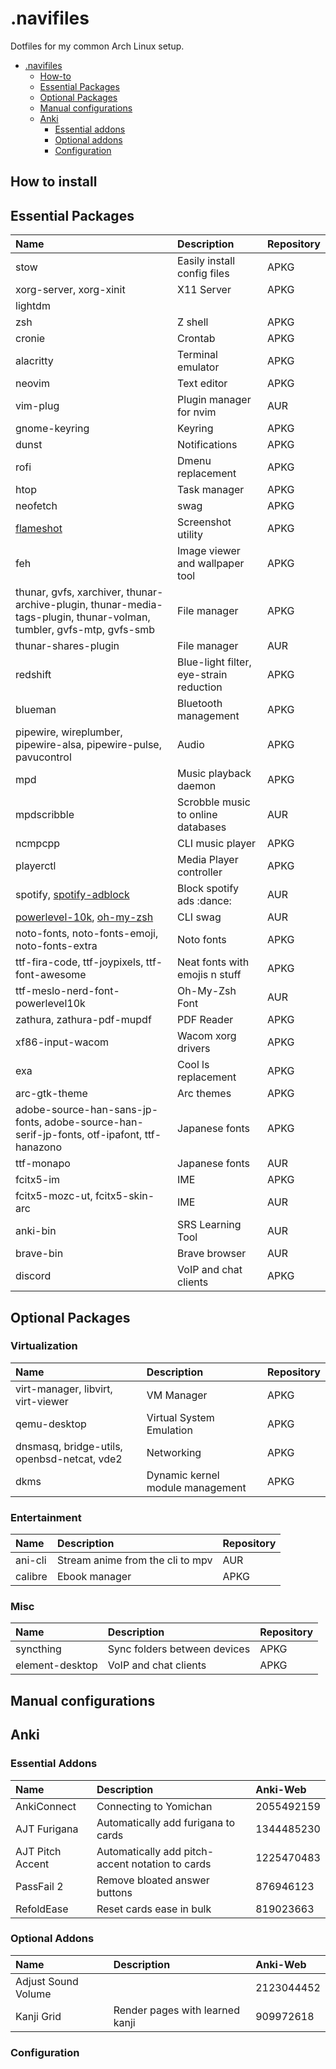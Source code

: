 # .navifiles
Dotfiles for my common Arch Linux setup.

- [.navifiles](#.navifiles)
  - [How-to](#how-to-install)
  - [Essential Packages](#essential-packages)
  - [Optional Packages](#optional-packages)
  - [Manual configurations](#manual-configurations)
  - [Anki](#anki)
    - [Essential addons](#essential-addons)
    - [Optional addons](#optional-addons)
    - [Configuration](#configuration)

## How to install

## Essential Packages
| Name			 | Description			  | Repository	  |
| :--------------------- | :----------------------------- | :-------------|
| stow | Easily install config files | APKG |
| xorg-server, xorg-xinit | X11 Server | APKG |
| lightdm
| zsh | Z shell | APKG |
| cronie | Crontab | APKG |
| alacritty | Terminal emulator | APKG |
| neovim | Text editor | APKG |
| vim-plug | Plugin manager for nvim | AUR |
| gnome-keyring | Keyring | APKG |
| dunst | Notifications | APKG |
| rofi | Dmenu replacement | APKG |
| htop | Task manager | APKG |
| neofetch | swag | APKG |
| [flameshot](https://github.com/flameshot-org/flameshot) | Screenshot utility | APKG | 
| feh | Image viewer and wallpaper tool | APKG |
| thunar, gvfs, xarchiver, thunar-archive-plugin, thunar-media-tags-plugin, thunar-volman, tumbler, gvfs-mtp, gvfs-smb | File manager | APKG |
| thunar-shares-plugin | File manager | AUR |
| redshift | Blue-light filter, eye-strain reduction | APKG |
| blueman | Bluetooth management | APKG |
| pipewire, wireplumber, pipewire-alsa, pipewire-pulse, pavucontrol | Audio | APKG |
| mpd	| Music playback daemon | APKG |
| mpdscribble | Scrobble music to online databases | AUR |
| ncmpcpp | CLI music player | APKG |
| playerctl | Media Player controller | APKG |
| spotify, [spotify-adblock](https://github.com/abba23/spotify-adblock-linux)| Block spotify ads :dance:| AUR |
| [powerlevel-10k](https://github.com/romkatv/powerlevel10k), [oh-my-zsh](https://github.com/ohmyzsh/ohmyzsh/) | CLI swag | AUR |
| noto-fonts, noto-fonts-emoji, noto-fonts-extra | Noto fonts | APKG |
| ttf-fira-code, ttf-joypixels, ttf-font-awesome | Neat fonts with emojis n stuff | APKG |
| ttf-meslo-nerd-font-powerlevel10k | Oh-My-Zsh Font | AUR |
| zathura, zathura-pdf-mupdf | PDF Reader | APKG |
| xf86-input-wacom | Wacom xorg drivers | APKG |
| exa | Cool ls replacement | APKG |
| arc-gtk-theme | Arc themes | APKG |
| adobe-source-han-sans-jp-fonts, adobe-source-han-serif-jp-fonts, otf-ipafont, ttf-hanazono | Japanese fonts | APKG |
| ttf-monapo | Japanese fonts | AUR |
| fcitx5-im | IME | APKG |
| fcitx5-mozc-ut, fcitx5-skin-arc | IME | AUR |
| anki-bin | SRS Learning Tool | AUR |
| brave-bin | Brave browser | AUR |
| discord | VoIP and chat clients | APKG |

## Optional Packages

### Virtualization
| Name			| Description		| Repository	|
| :---------------------| :---------------------| :-------------|
| virt-manager, libvirt, virt-viewer | VM Manager | APKG	|
| qemu-desktop		| Virtual System Emulation | APKG |
| dnsmasq, bridge-utils, openbsd-netcat, vde2	  | Networking | APKG |
| dkms			| Dynamic kernel module management | APKG |

### Entertainment
| Name			| Description		| Repository	|
| :---------------------| :---------------------| :-------------|
| ani-cli | Stream anime from the cli to mpv | AUR |
| calibre | Ebook manager | APKG | 

### Misc
| Name			| Description		| Repository	|
| :---------------------| :---------------------| :-------------|
| syncthing	| Sync folders between devices | APKG |
| element-desktop | VoIP and chat clients | APKG |

[comment]: # (TODO: add weeb packages and other stuff, add links to rest of packages)

## Manual configurations

## Anki

### Essential Addons

| Name 		| Description | Anki-Web	|
| :-------------| :-----------| :-------------|
| AnkiConnect 	| Connecting to Yomichan | 2055492159 |
| AJT Furigana 	| Automatically add furigana to cards | 1344485230 |
| AJT Pitch Accent | Automatically add pitch-accent notation to cards | 1225470483 |
| PassFail 2	| Remove bloated answer buttons | 876946123 |
| RefoldEase 	| Reset cards ease in bulk 	| 819023663 |

### Optional Addons

| Name		| Description | Anki-Web 	|
| :-------------| :-----------| :---------------|
| Adjust Sound Volume | | 2123044452 |
| Kanji Grid 	| Render pages with learned kanji | 909972618 |

### Configuration
